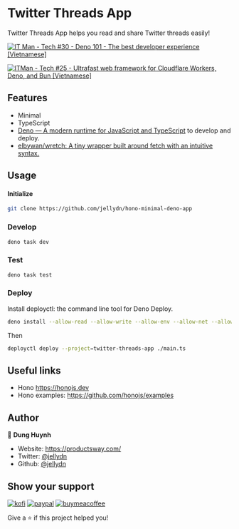 # Twitter Threads App

Twitter Threads App helps you read and share Twitter threads easily!

[![IT Man - Tech #30 - Deno 101 - The best developer experience [Vietnamese]](https://i.ytimg.com/vi/ocLNcwm4xUs/hqdefault.jpg)](https://www.youtube.com/watch?v=ocLNcwm4xUs)

[![ITMan - Tech #25 - Ultrafast web framework for Cloudflare Workers, Deno, and Bun [Vietnamese]](https://i.ytimg.com/vi/YsjqVvlrXGY/hqdefault.jpg)](https://www.youtube.com/watch?v=YsjqVvlrXGY)

## Features

- Minimal
- TypeScript
- [Deno — A modern runtime for JavaScript and TypeScript](https://deno.land/) to develop and deploy.
- [elbywan/wretch: A tiny wrapper built around fetch with an intuitive syntax.](https://github.com/elbywan/wretch)

## Usage

#### Initialize

```sh
git clone https://github.com/jellydn/hono-minimal-deno-app
```

### Develop

```sh
deno task dev
```

### Test

```sh
deno task test
```

### Deploy

Install deployctl: the command line tool for Deno Deploy.

```sh
deno install --allow-read --allow-write --allow-env --allow-net --allow-run --no-check -r -f https://deno.land/x/deploy/deployctl.ts
```
Then

```sh
deployctl deploy --project=twitter-threads-app ./main.ts
```

## Useful links

- Hono https://honojs.dev
- Hono examples: https://github.com/honojs/examples

## Author

👤 **Dung Huynh**

- Website: https://productsway.com/
- Twitter: [@jellydn](https://twitter.com/jellydn)
- Github: [@jellydn](https://github.com/jellydn)

## Show your support

[![kofi](https://img.shields.io/badge/Ko--fi-F16061?style=for-the-badge&logo=ko-fi&logoColor=white)](https://ko-fi.com/dunghd)
[![paypal](https://img.shields.io/badge/PayPal-00457C?style=for-the-badge&logo=paypal&logoColor=white)](https://paypal.me/dunghd)
[![buymeacoffee](https://img.shields.io/badge/Buy_Me_A_Coffee-FFDD00?style=for-the-badge&logo=buy-me-a-coffee&logoColor=black)](https://www.buymeacoffee.com/dunghd)


Give a ⭐️ if this project helped you!
